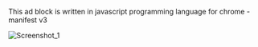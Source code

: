 This ad block is written in javascript programming language for chrome - manifest v3

![Screenshot_1](https://user-images.githubusercontent.com/110713770/192225015-c0beece2-5e85-4ee1-aa54-3784a080f064.png)
